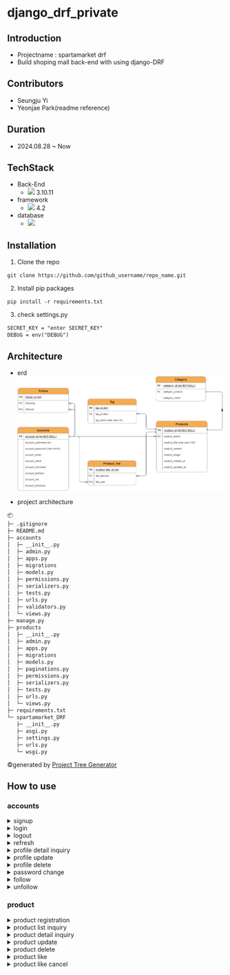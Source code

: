 # django_drf_private

## Introduction
- Projectname : spartamarket drf
- Build shoping mall back-end with using django-DRF
 
## Contributors
- Seungju Yi
- Yeonjae Park(readme reference)

## Duration
- 2024.08.28 ~ Now

## TechStack
- Back-End
  - <img src="https://img.shields.io/badge/python-3776AB?style=for-the-badge&logo=python&logoColor=white"> 3.10.11
- framework
  - <img src="https://img.shields.io/badge/django-092E20?style=for-the-badge&logo=django&logoColor=white"> 4.2
- database
  - <img src="https://img.shields.io/badge/sqlite-003B57?style=for-the-badge&logo=sqlite&logoColor=white">


## Installation
1. Clone the repo
```
git clone https://github.com/github_username/repo_name.git
```
2. Install pip packages
```
pip install -r requirements.txt
```
3. check settings.py
```
SECRET_KEY = "enter SECRET_KEY"
DEBUG = env("DEBUG")
```

## Architecture
- erd
![image](./images/erd.png)

- project architecture
```
📦 
├─ .gitignore
├─ README.md
├─ accounts
│  ├─ __init__.py
│  ├─ admin.py
│  ├─ apps.py
│  ├─ migrations
│  ├─ models.py
│  ├─ permissions.py
│  ├─ serializers.py
│  ├─ tests.py
│  ├─ urls.py
│  ├─ validators.py
│  └─ views.py
├─ manage.py
├─ products
│  ├─ __init__.py
│  ├─ admin.py
│  ├─ apps.py
│  ├─ migrations
│  ├─ models.py
│  ├─ paginations.py
│  ├─ permissions.py
│  ├─ serializers.py
│  ├─ tests.py
│  ├─ urls.py
│  └─ views.py
├─ requirements.txt
└─ spartamarket_DRF
   ├─ __init__.py
   ├─ asgi.py
   ├─ settings.py
   ├─ urls.py
   └─ wsgi.py
```
©generated by [Project Tree Generator](https://woochanleee.github.io/project-tree-generator)


## How to use
### accounts
  <details>
    <summary>signup</summary>
    <div markdown="1">

   - endpoint : api/accounts/
   - method : POST
   - input in body
     - Required: username, password, email, name, nickname, birthday
     - Optional: sex(choice: M, W, N(default)), introduce
   - access
     - Over 15 years old can signup

   case1: signup_sucess
   ![image](./images/accounts_signup_sucess.png)
   
   case2: username validation fail
   ![image](./images/accounts_signup_username_fail.png)

   case3: email validation fail
   ![image](./images/accounts_signup_email_fail.png)

   case4: birthday validation fail
   ![image](./images/accounts_signup_birthday_fail.png)

   </div>
  </details>
  

  <details>
    <summary>login</summary>
    <div markdown="1">

   - endpoint : api/accounts/login/
   - method : POST
   - input in body
     - Required: password

  ![image](./images/accounts_login.png)
    </div>
  </details>
  

  <details>
    <summary>logout</summary>
    <div markdown="1">

   - Endpoint : api/accounts/logout/
   - method : POST
   - input in header
     - Required: access_token
   - input in body
     - Required: No need

   ![image](./images/accounts_logout.png)

   </div>
  </details>
  

  <details>
    <summary>refresh</summary>
    <div markdown="1">

    - Endpoint : api/accounts/refresh/
    - method : POST
    - input in header
      - Required: access_token
    - input in body
      - Required: refresh(it means refresh_token)

  ![image](./images/accounts_refresh.png)
      
   </div>
  </details>


  <details>
    <summary>profile detail inquiry</summary>
    <div markdown="1">

   - Endpoint : api/accounts/profile/&#60;str:username>/
   - method : GET
   - input in header
     - Required: access_token
   - input in body
     - Required: No need

  case1:
  ![image](./images/account_profile_detail.png)

      
   </div>
  </details>


  <details>
    <summary>profile update</summary>
    <div markdown="1">

   - Endpoint : api/accounts/profile/&#60;str:username>/
   - method : PUT
   - input in header
     - Required: access_token
   - input in body
     - Optional: email, name, nickname, birthday, sex(choice:M, W, N(default)), introduce 
   - access
     - Owner only


  case1: Not owner
  ![image](./images/account_profile_update_url_fail.png)

  case2: validation fail
  ![image](./images/account_profile_update_fail_1.png)

  case3: sucess
  ![image](./images/account_profile_update_sucess.png)
      
    </div>
  </details>


  <details>
    <summary>profile delete</summary>
    <div markdown="1">

   - Endpoint : api/accounts/profile/
   - method : DELETE
   - input in header
     - Required: access_token
   - input in body
     - Required: password, refresh(means refresh_token)
   - access
     - Owner only

  case1: fail 1 
  ![image](./images/account_delete_fail.png)

  case2: fail 2
  ![image](./images/account_delete_fail_2.png)
  
  case3: sucess
  ![image](./images/account_delete_sucess.png)
      
   </div>
  </details>


  <details>
    <summary>password change</summary>
    <div markdown="1">

   - Endpoint : api/accounts/password/
   - method : PUT
   - input in header
     - Required: access_token
   - input in body
     - Required: old_password, password1, password2 (password1 and password2 mean new password you want to set)
   - access
     - Owner only

  case1: new password validation fail1
  ![image](./images/account_change_password_fail_1.png)

  case2: new password validation fail2
  ![image](./images/account_change_password_fail_2.png)

  case3: old password validation fail
  ![image](./images/account_change_password_fail_3.png)

  case4: sucess
  ![image](./images/account_change_password_sucess.png)
      
   </div>
  </details>


  <details>
    <summary>follow</summary>
    <div markdown="1">

   - Endpoint : api/accounts/follow/&#60;str:username>/
   - method : POST
   - input in header
     - Required: access_token
   - input in body
     - Required: No need
   - access
     - Owner only

  case1: already followed
  ![image](./images/follow_fail1.png)

  case2: can't follow self
  ![image](./images/follow_fail2.png)

  case3: sucess
  ![image](./images/follow_sucess.png)
      
   </div>
  </details>


  <details>
    <summary>unfollow</summary>
    <div markdown="1">

   - Endpoint : api/accounts/follow/&#60;str:username>/
   - method : DELETE
   - input in header
     - Required: access_token
   - input in body
     - Required: No need
   - access
     - Owner only

   case1: didn't follow
   ![image](./images/unfollow_fail2.png)

   case2: can't unfollow self
   ![image](./images/unfollow_fail1.png)

   case3: sucess
   ![image](./images/unfollow_sucess.png)
     
   </div>
  </details>


### product

  <details>
    <summary>product registration</summary>
    <div markdown="1">

   - endpoint : api/products/
   - method : POST
   - input in header
     - Required: access_token
   - input in body
     - Required: title, content
     - Optional: image

   ![image](./images/products_create.png)

   </div>
  </details>


  <details>
    <summary>product list inquiry</summary>
    <div markdown="1">

   - endpoint : api/products/list/
   - method : GET
   - input in header
     - Required: No need
   - input in body
     - Required: No need

   ![image](./images/products_list.png)

   -additional features
     -pagenation
       - There are 10 products on one page, and the page number is entered through query string. ex -> end of url add "?page=2"
       ![image](./images/products_list_page.png)

     -filtering
       - It can be filtered by title, content, and the search term is passed through query string
       ![image](./images/products_list_search.png)

   </div>
  </details>
  

  <details>
    <summary>product detail inquiry</summary>
    <div markdown="1">

   - endpoint : /api/products/&#60;int:productID>
   - method : GET
   - input in header
     - Required: access_token
   - input in body
     - Required: No need

   ![image](./images/products_detail.png)

   </div>
  </details>


  <details>
    <summary>product update</summary>
    <div markdown="1">

   - endpoint : /api/products/&#60;int:productID>
   - method : PUT
   - input in header
     - Required: access_token
   - input in body
     - Required: title, content
     - Optional: image, tags
   - access
     - Owner only

   case1: Not owner
   ![image](./images/products_update_fail.png)

   case2: sucess
   ![image](./images/products_update_sucess.png)

   </div>
  </details>


  <details>
    <summary>product delete</summary>
    <div markdown="1">

   - endpoint : /api/products/&#60;int:productID>
   - method : DELETE
   - input in header
     - Required: access_token
   - input in body
     - Required: No need
   - access
     - Owner only

   case1: Not Owner
   ![image](./images/products_delete_fail.png)

   case2: sucess
   ![image](./images/products_delete_sucess.png)

   </div>
  </details>


  <details>
    <summary>product like</summary>
    <div markdown="1">

   - endpoint : /api/products/&#60;int:productID>/like/
   - method : POST
   - input in header
     - Required: access_token
   - input in body
     - Required: No need
   - access
     - Owner only

   case1: Not Owner
   ![image](./images/products_delete_fail.png)

   case2: sucess
   ![image](./images/products_delete_sucess.png)

   </div>
  </details>


  <details>
    <summary>product like cancel</summary>/like/
    <div markdown="1">

   - endpoint : /api/products/&#60;int:productID>
   - method : DELETE
   - input in header
     - Required: access_token
   - input in body
     - Required: No need
   - access
     - Owner only

   case1: Not Owner
   ![image](./images/products_delete_fail.png)

   case2: sucess
   ![image](./images/products_delete_sucess.png)

   </div>
  </details>
